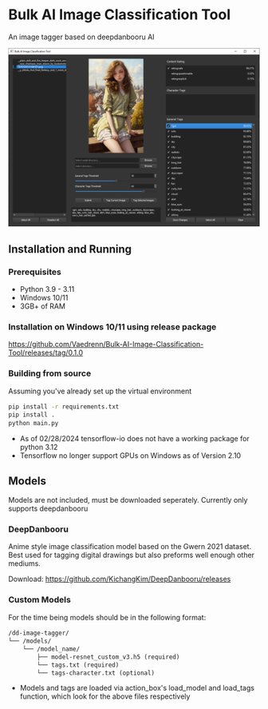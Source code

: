 # Bulk AI Image Classification Tool

An image tagger based on deepdanbooru AI

![](img.png)

## Installation and Running
### Prerequisites
+ Python 3.9 - 3.11
+ Windows 10/11
+ 3GB+ of RAM
### Installation on Windows 10/11 using release package
https://github.com/Vaedrenn/Bulk-AI-Image-Classification-Tool/releases/tag/0.1.0

### Building from source
Assuming you've already set up the virtual environment
```bash
pip install -r requirements.txt
pip install .
python main.py
```
- As of 02/28/2024 tensorflow-io does not have a working package for python 3.12
- Tensorflow no longer support GPUs on Windows as of Version 2.10
## Models
Models are not included, must be downloaded seperately. Currently only supports deepdanbooru

### DeepDanbooru
Anime style image classification model based on the Gwern 2021 dataset. Best used for tagging digital drawings but also preforms well enough other mediums.

Download: https://github.com/KichangKim/DeepDanbooru/releases

### Custom Models
For the time being models should be in the following format:
```
/dd-image-tagger/
└── /models/
    └── /model_name/
        ├── model-resnet_custom_v3.h5 (required)
        └── tags.txt (required)
        └── tags-character.txt (optional)
```
- Models and tags are loaded via action_box's load_model and load_tags function, which look for the above files respectively
